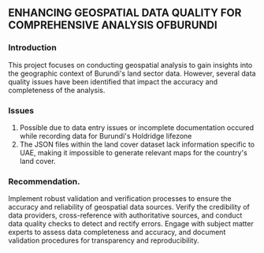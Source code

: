 ## ENHANCING GEOSPATIAL DATA QUALITY FOR COMPREHENSIVE ANALYSIS OFBURUNDI

### Introduction

This project focuses on conducting geospatial analysis to gain insights into the geographic context of Burundi's land sector data. However, several data quality issues have been identified that impact the accuracy and completeness of the analysis.

### Issues

1. Possible due to data entry issues or incomplete documentation occured while recording data for Burundi's Holdridge lifezone
2. The JSON files within the land cover dataset lack information specific to UAE, making it impossible to generate relevant maps for the country's land cover.

### Recommendation.

Implement robust validation and verification processes to ensure the accuracy and reliability of geospatial data sources. Verify the credibility of data providers, cross-reference with authoritative sources, and conduct data quality checks to detect and rectify errors. Engage with subject matter experts to assess data completeness and accuracy, and document validation procedures for transparency and reproducibility.